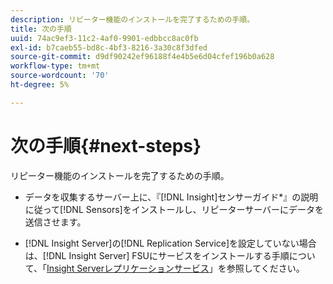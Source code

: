```yaml
---
description: リピーター機能のインストールを完了するための手順。
title: 次の手順
uuid: 74ac9ef3-11c2-4af0-9901-edbbcc8ac0fb
exl-id: b7caeb55-bd8c-4bf3-8216-3a30c8f3dfed
source-git-commit: d9df90242ef96188f4e4b5e6d04cfef196b0a628
workflow-type: tm+mt
source-wordcount: '70'
ht-degree: 5%

---
```


# 次の手順{#next-steps}

リピーター機能のインストールを完了するための手順。

* データを収集するサーバー上に、『[!DNL Insight]センサーガイド*』の説明に従って[!DNL Sensors]をインストールし、リピーターサーバーにデータを送信させます。

* [!DNL Insight Server]の[!DNL Replication Service]を設定していない場合は、[!DNL Insight Server] FSUにサービスをインストールする手順について、「[Insight Serverレプリケーションサービス](../../../../home/c-inst-svr/c-ins-svr-rep-svc/c-ins-svr-rep-svc.md#concept-926e654e80d943a0b6ac44a82a510d92)」を参照してください。
